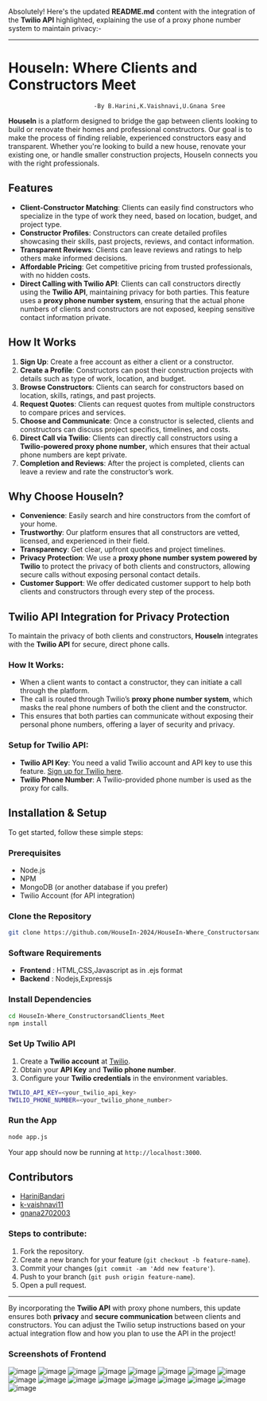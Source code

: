 Absolutely! Here's the updated **README.md** content with the integration of the **Twilio API** highlighted, explaining the use of a proxy phone number system to maintain privacy:-

---

# HouseIn: Where Clients and Constructors Meet
                            -By B.Harini,K.Vaishnavi,U.Gnana Sree

**HouseIn** is a platform designed to bridge the gap between clients looking to build or renovate their homes and professional constructors. Our goal is to make the process of finding reliable, experienced constructors easy and transparent. Whether you're looking to build a new house, renovate your existing one, or handle smaller construction projects, HouseIn connects you with the right professionals.

## Features

- **Client-Constructor Matching**: Clients can easily find constructors who specialize in the type of work they need, based on location, budget, and project type.
- **Constructor Profiles**: Constructors can create detailed profiles showcasing their skills, past projects, reviews, and contact information.
- **Transparent Reviews**: Clients can leave reviews and ratings to help others make informed decisions.
- **Affordable Pricing**: Get competitive pricing from trusted professionals, with no hidden costs.
- **Direct Calling with Twilio API**: Clients can call constructors directly using the **Twilio API**, maintaining privacy for both parties. This feature uses a **proxy phone number system**, ensuring that the actual phone numbers of clients and constructors are not exposed, keeping sensitive contact information private.

## How It Works

1. **Sign Up**: Create a free account as either a client or a constructor.
2. **Create a Profile**: Constructors can post their construction projects with details such as type of work, location, and budget.
3. **Browse Constructors**: Clients can search for constructors based on location, skills, ratings, and past projects.
4. **Request Quotes**: Clients can request quotes from multiple constructors to compare prices and services.
5. **Choose and Communicate**: Once a constructor is selected, clients and constructors can discuss project specifics, timelines, and costs. 
6. **Direct Call via Twilio**: Clients can directly call constructors using a **Twilio-powered proxy phone number**, which ensures that their actual phone numbers are kept private. 
7. **Completion and Reviews**: After the project is completed, clients can leave a review and rate the constructor’s work.

## Why Choose HouseIn?

- **Convenience**: Easily search and hire constructors from the comfort of your home.
- **Trustworthy**: Our platform ensures that all constructors are vetted, licensed, and experienced in their field.
- **Transparency**: Get clear, upfront quotes and project timelines.
- **Privacy Protection**: We use a **proxy phone number system powered by Twilio** to protect the privacy of both clients and constructors, allowing secure calls without exposing personal contact details.
- **Customer Support**: We offer dedicated customer support to help both clients and constructors through every step of the process.

## Twilio API Integration for Privacy Protection

To maintain the privacy of both clients and constructors, **HouseIn** integrates with the **Twilio API** for secure, direct phone calls. 

### How It Works:
- When a client wants to contact a constructor, they can initiate a call through the platform.
- The call is routed through Twilio’s **proxy phone number system**, which masks the real phone numbers of both the client and the constructor.
- This ensures that both parties can communicate without exposing their personal phone numbers, offering a layer of security and privacy.

### Setup for Twilio API:

- **Twilio API Key**: You need a valid Twilio account and API key to use this feature. [Sign up for Twilio here](https://www.twilio.com/try-twilio).
- **Twilio Phone Number**: A Twilio-provided phone number is used as the proxy for calls.

## Installation & Setup

To get started, follow these simple steps:

### Prerequisites
- Node.js
- NPM
- MongoDB (or another database if you prefer)
- Twilio Account (for API integration)

### Clone the Repository

```bash
git clone https://github.com/HouseIn-2024/HouseIn-Where_ConstructorsandClients_Meet.git
```

### Software Requirements
- **Frontend** : HTML,CSS,Javascript as in .ejs format
- **Backend** : Nodejs,Expressjs


### Install Dependencies

```bash
cd HouseIn-Where_ConstructorsandClients_Meet
npm install
```

### Set Up Twilio API
1. Create a **Twilio account** at [Twilio](https://www.twilio.com/try-twilio).
2. Obtain your **API Key** and **Twilio phone number**.
3. Configure your **Twilio credentials** in the environment variables.

```bash
TWILIO_API_KEY=<your_twilio_api_key>
TWILIO_PHONE_NUMBER=<your_twilio_phone_number>
```

### Run the App

```bash
node app.js
```

Your app should now be running at `http://localhost:3000`.

## Contributors

- [HariniBandari](https://github.com/HariniBandari)
- [k-vaishnavi11](https://github.com/k-vaishnavi11)
- [gnana2702003](https://github.com/gnana27022003)


### Steps to contribute:
1. Fork the repository.
2. Create a new branch for your feature (`git checkout -b feature-name`).
3. Commit your changes (`git commit -am 'Add new feature'`).
4. Push to your branch (`git push origin feature-name`).
5. Open a pull request.

---

By incorporating the **Twilio API** with proxy phone numbers, this update ensures both **privacy** and **secure communication** between clients and constructors. You can adjust the Twilio setup instructions based on your actual integration flow and how you plan to use the API in the project!

### Screenshots of Frontend
![image](https://github.com/user-attachments/assets/34616515-7d53-4430-b3ee-68eaccf64cc1)
![image](https://github.com/user-attachments/assets/84778a7b-2895-4cde-82a3-be9afc001c45)
![image](https://github.com/user-attachments/assets/cf2ed3d5-e517-4d10-840a-34ada0c8bbca)
![image](https://github.com/user-attachments/assets/5835c266-0417-4d72-9223-514cb08dcb94)
![image](https://github.com/user-attachments/assets/613fd429-ee32-48fd-8d38-c91b3775a70a)
![image](https://github.com/user-attachments/assets/aca74d44-82c4-4251-86fc-eedd46ab6983)
![image](https://github.com/user-attachments/assets/f914f546-288c-41cf-af36-87c922eebb3a)
![image](https://github.com/user-attachments/assets/418629d1-1374-422e-8b43-d06b4d5c6a84)
![image](https://github.com/user-attachments/assets/241f2234-f00c-4850-93d4-03b028c5b8dd)
![image](https://github.com/user-attachments/assets/61579530-472d-40bb-9b82-c8d90138d9a1)
![image](https://github.com/user-attachments/assets/b6194728-4693-4c9e-85dc-ee1e41925de8)
![image](https://github.com/user-attachments/assets/59c8cba5-1b5a-4b1f-8c83-323e03758e1d)
![image](https://github.com/user-attachments/assets/4dc1f3e9-e296-47b5-90e4-5181852dc586)
![image](https://github.com/user-attachments/assets/eab90824-d9eb-427b-9d1e-75b1f1dc799b)
![image](https://github.com/user-attachments/assets/524f7af0-10de-4919-8849-802423f44e21)
![image](https://github.com/user-attachments/assets/2362805e-d46e-49aa-8760-9455b52a9884)
![image](https://github.com/user-attachments/assets/61fde59d-c755-4fe4-81cb-9615b97343bd)





